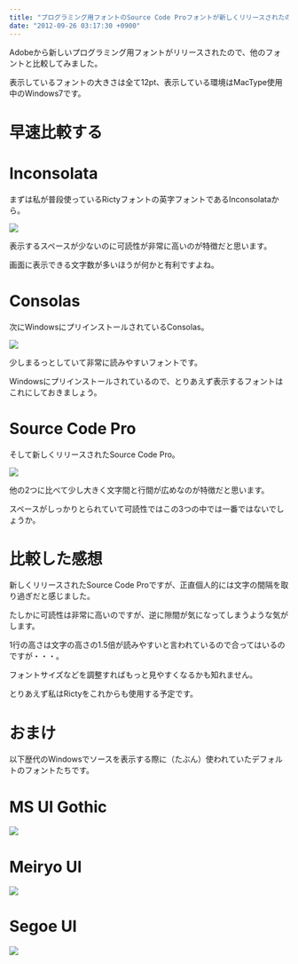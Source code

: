 ```yaml
---
title: "プログラミング用フォントのSource Code Proフォントが新しくリリースされたので他のフォントと比較してみた"
date: "2012-09-26 03:17:30 +0900"
---
```


Adobeから新しいプログラミング用フォントがリリースされたので、他のフォントと比較してみました。 

表示しているフォントの大きさは全て12pt、表示している環境はMacType使用中のWindows7です。 

# 早速比較する

# Inconsolata

まずは私が普段使っているRictyフォントの英字フォントであるInconsolataから。 

![](/images/2012/9/26/font-1.png)

表示するスペースが少ないのに可読性が非常に高いのが特徴だと思います。 

画面に表示できる文字数が多いほうが何かと有利ですよね。 

# Consolas

次にWindowsにプリインストールされているConsolas。 

![](/images/2012/9/26/font-2.png)

少しまるっとしていて非常に読みやすいフォントです。 

Windowsにプリインストールされているので、とりあえず表示するフォントはこれにしておきましょう。 

# Source Code Pro

そして新しくリリースされたSource Code Pro。 

![](/images/2012/9/26/font-3.png)

他の2つに比べて少し大きく文字間と行間が広めなのが特徴だと思います。 

スペースがしっかりとられていて可読性ではこの3つの中では一番ではないでしょうか。 

# 比較した感想

新しくリリースされたSource Code Proですが、正直個人的には文字の間隔を取り過ぎだと感じました。 

たしかに可読性は非常に高いのですが、逆に隙間が気になってしまうような気がします。 

1行の高さは文字の高さの1.5倍が読みやすいと言われているので合ってはいるのですが・・・。 

フォントサイズなどを調整すればもっと見やすくなるかも知れません。 

とりあえず私はRictyをこれからも使用する予定です。 

# おまけ

以下歴代のWindowsでソースを表示する際に（たぶん）使われていたデフォルトのフォントたちです。 

# MS UI Gothic

![](/images/2012/9/26/font-4.png)

# Meiryo UI

![](/images/2012/9/26/font-5.png)

# Segoe UI

![](/images/2012/9/26/font-6.png)
